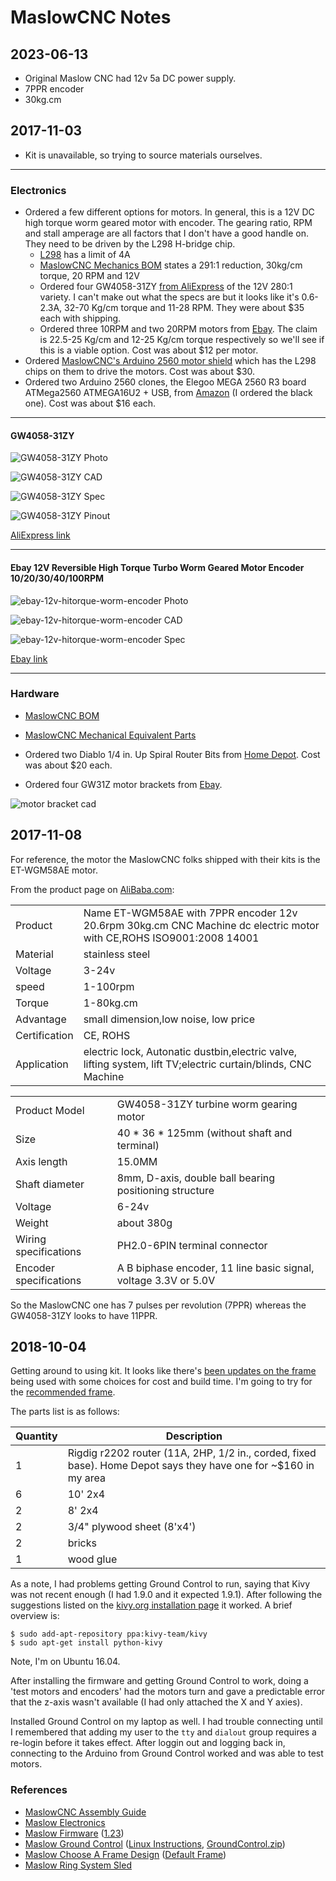 MaslowCNC Notes
===

2023-06-13
---

* Original Maslow CNC had 12v 5a DC power supply.
* 7PPR encoder
* 30kg.cm

2017-11-03
---

* Kit is unavailable, so trying to source materials ourselves.

---

### Electronics

* Ordered a few different options for motors.
In general, this is a 12V DC high torque worm geared motor with encoder.
The gearing ratio, RPM and stall amperage are all factors that I don't have
a good handle on.  They need to be driven by the L298 H-bridge chip.
  - [L298](https://raw.githubusercontent.com/abetusk/dev/projects/maslowcnc/doc/L298_H_Bridge.pdf) has a limit of 4A
  - [MaslowCNC Mechanics BOM](https://github.com/MaslowCNC/Mechanics/blob/master/BOM.txt) states a 291:1 reduction, 30kg/cm torque, 20 RPM and 12V
  - Ordered four GW4058-31ZY [from AliExpress](https://www.aliexpress.com/item/GW4058-31ZY-DC-worm-gear-motor-With-Magnetic-Bipolar-hall-encoder-CW-CCW/32829395257.html) of the 12V 280:1 variety. I can't make out what the specs are but it looks like it's 0.6-2.3A, 32-70 Kg/cm torque and 11-28 RPM.  They were about $35 each with shipping.
  - Ordered three 10RPM and two 20RPM motors from [Ebay](https://www.ebay.com/itm/DC-12V-Reversible-High-Torque-Turbo-Worm-Geared-Motor-Encoder-10-20-30-40-100RPM/182326886308).  The claim is 22.5-25 Kg/cm and 12-25 Kg/cm torque respectively so we'll see if this is a viable option.  Cost was about $12 per motor.
* Ordered [MaslowCNC's Arduino 2560 motor shield](http://www.maslowcnc.com/store/arduino-shield) which has the L298 chips on them to drive the motors.  Cost was about $30.
* Ordered two Arduino 2560 clones, the Elegoo MEGA 2560 R3 board ATMega2560 ATMEGA16U2 + USB, from [Amazon](https://www.amazon.com/Elegoo-Board-ATmega2560-ATMEGA16U2-Arduino/dp/B01H4ZLZLQ/ref=sr_1_1) (I ordered the black one).  Cost was about $16 each.

---

#### GW4058-31ZY

![GW4058-31ZY Photo](https://raw.githubusercontent.com/abetusk/dev/release/projects/maslowcnc/img/GW4058-31ZY_photo.png)

![GW4058-31ZY CAD](https://raw.githubusercontent.com/abetusk/dev/release/projects/maslowcnc/img/GW4058-31ZY_cad.png)

![GW4058-31ZY Spec](https://raw.githubusercontent.com/abetusk/dev/release/projects/maslowcnc/img/GW4058-31ZY_spec.png)

![GW4058-31ZY Pinout](https://raw.githubusercontent.com/abetusk/dev/release/projects/maslowcnc/img/GW4058-31ZY_pinout.png)

[AliExpress link](https://www.aliexpress.com/item/GW4058-31ZY-DC-worm-gear-motor-With-Magnetic-Bipolar-hall-encoder-CW-CCW/32829395257.html)

---

#### Ebay 12V Reversible High Torque Turbo Worm Geared Motor Encoder 10/20/30/40/100RPM

![ebay-12v-hitorque-worm-encoder Photo](https://raw.githubusercontent.com/abetusk/dev/release/projects/maslowcnc/img/ebay-12v-hitorque-worm-encoder_photo.png)

![ebay-12v-hitorque-worm-encoder CAD](https://raw.githubusercontent.com/abetusk/dev/release/projects/maslowcnc/img/ebay-12v-hitorque-worm-encoder_cad.png)

![ebay-12v-hitorque-worm-encoder Spec](https://raw.githubusercontent.com/abetusk/dev/release/projects/maslowcnc/img/ebay-12v-hitorque-worm-encoder_spec.png)

[Ebay link](https://www.ebay.com/itm/DC-12V-Reversible-High-Torque-Turbo-Worm-Geared-Motor-Encoder-10-20-30-40-100RPM/182326886308)

---

### Hardware

* [MaslowCNC BOM](https://github.com/MaslowCNC/Mechanics/blob/master/BOM.txt)

* [MaslowCNC Mechanical Equivalent Parts](https://github.com/MaslowCNC/Mechanics/wiki/DIY-Kit-Mechanical-Equivalent-Parts)

* Ordered two Diablo 1/4 in. Up Spiral Router Bits from [Home Depot](https://www.homedepot.com/p/Diablo-1-4-in-Up-Spiral-Router-Bit-DR75101/204073552).  Cost was about $20 each.

* Ordered four GW31Z motor brackets from [Ebay](https://www.ebay.com/itm/GW31ZY-GW370-DC-Geared-Block-gear-Motor-bracket-Horizontal-mount-Paint-TH-3mm/182655289000).

![motor bracket cad](https://raw.githubusercontent.com/abetusk/dev/release/projects/maslowcnc/img/motor-bracket_cad.jpg)

2017-11-08
---

For reference, the motor the MaslowCNC folks shipped with their kits is the ET-WGM58AE motor.

From the product page on [AliBaba.com](https://etonm.en.alibaba.com/product/60665360361-803643106/ET_WGM58AE_with_7PPR_encoder_12v_20_6rpm_30kg_cm_CNC_Machine_dc_electric_motor.html):

|   |   |
|---|---|
| Product | Name ET-WGM58AE with 7PPR encoder 12v 20.6rpm 30kg.cm CNC Machine dc electric motor with CE,ROHS ISO9001:2008 14001 |
| Material | stainless steel |
| Voltage | 3-24v |
| speed | 1-100rpm |
| Torque | 1-80kg.cm |
| Advantage | small dimension,low noise, low price |
| Certification | CE, ROHS |
| Application | electric lock, Autonatic dustbin,electric valve, lifting system, lift TV;electric curtain/blinds, CNC Machine |


|   |   |
|---|---|
| Product Model | GW4058-31ZY turbine worm gearing motor |
| Size | 40 * 36 * 125mm (without shaft and terminal) |
| Axis length | 15.0MM |
| Shaft diameter | 8mm, D-axis, double ball bearing positioning structure |
| Voltage | 6-24v |
| Weight | about 380g |
| Wiring specifications | PH2.0-6PIN terminal connector |
| Encoder specifications | A B biphase encoder, 11 line basic signal, voltage 3.3V or 5.0V |

So the MaslowCNC one has 7 pulses per revolution (7PPR) whereas the GW4058-31ZY looks to have 11PPR.

2018-10-04
---

Getting around to using kit.
It looks like there's [been updates on the frame](https://github.com/MaslowCNC/Mechanics/wiki/Choose-A-Frame-Design) being used with some choices for cost and build time.
I'm going to try for the [recommended frame](http://maslowcommunitygarden.org/The-Default-Frame.html?instructions=True).

The parts list is as follows:

| Quantity | Description |
|----------|-------------|
| 1        | Rigdig r2202 router (11A, 2HP, 1/2 in., corded, fixed base). Home Depot says they have one for ~$160 in my area |
| 6        | 10' 2x4 |
| 2        | 8' 2x4 |
| 2        | 3/4" plywood sheet (8'x4') |
| 2        | bricks |
| 1        | wood glue |


As a note, I had problems getting Ground Control to run, saying that Kivy was not recent enough (I had 1.9.0 and
it expected 1.9.1).
After following the suggestions listed on the [kivy.org installation page](https://kivy.org/doc/stable/installation/installation-linux.html) it worked.
A brief overview is:

```
$ sudo add-apt-repository ppa:kivy-team/kivy
$ sudo apt-get install python-kivy
```

Note, I'm on Ubuntu 16.04.

After installing the firmware and getting Ground Control to work, doing a 'test motors and encoders' had the motors
turn and gave a predictable error that the z-axis wasn't available (I had only attached the X and Y axies).

Installed Ground Control on my laptop as well.
I had trouble connecting until I remembered that adding my user to the `tty` and `dialout` group requires
a re-login before it takes effect.
After loggin out and logging back in, connecting to the Arduino from Ground Control worked and was able to
test motors.

### References

* [MaslowCNC Assembly Guide](https://www.maslowcnc.com/assemblyguide)
* [Maslow Electronics](http://maslowcommunitygarden.org/Electronics.html?instructions=true)
* [Maslow Firmware](http://maslowcommunitygarden.org/Firmware.html?instructions=true) ([1.23](https://github.com/MaslowCNC/Firmware/archive/v1.23.tar.gz))
* [Maslow Ground Control](http://maslowcommunitygarden.org/GroundControl.html?instructions=true) ([Linux Instructions](http://maslowcommunitygarden.org/GroundControl.html?instructions=true), [GroundControl.zip](https://github.com/MaslowCNC/GroundControl/archive/1f3bfc6f044595f977958d6dac3b95ef834e7031.zip))
* [Maslow Choose A Frame Design](https://github.com/MaslowCNC/Mechanics/wiki/Choose-A-Frame-Design) ([Default Frame](http://maslowcommunitygarden.org/The-Default-Frame.html?instructions=True))
* [Maslow Ring System Sled](http://maslowcommunitygarden.org/Maslow-Ring-System.html?instructions=true)


